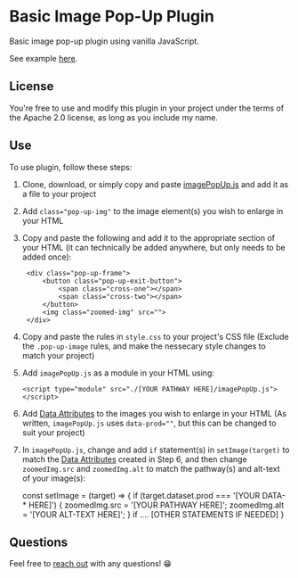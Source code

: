 # Basic Image Pop-Up Plugin

Basic image pop-up plugin using vanilla JavaScript. 

See example [here](https://nfalbo213.github.io/pop-up_image/).

## License

You're free to use and modify this plugin in your project under the terms of the Apache 2.0 license, as long as you include my name.

## Use

To use plugin, follow these steps:

1) Clone, download, or simply copy and paste [imagePopUp.js](https://github.com/nfalbo213/pop-up_image/blob/main/imagePopUp.js) and add it as a file to your project

2) Add `class="pop-up-img"` to the image element(s) you wish to enlarge in your HTML

3) Copy and paste the following and add it to the appropriate section of your HTML (it can technically be added anywhere, but only needs to be added once):

        <div class="pop-up-frame">
            <button class="pop-up-exit-button">
                <span class="cross-one"></span>
                <span class="cross-two"></span>
            </button>
            <img class="zoomed-img" src="">
        </div>

4) Copy and paste the rules in `style.css` to your project's CSS file (Exclude the `.pop-up-image` rules, and make the nessecary style changes to match your project)

5) Add `imagePopUp.js` as a module in your HTML using:

    `<script type="module" src="./[YOUR PATHWAY HERE]/imagePopUp.js"></script>`

6) Add [Data Attributes](https://developer.mozilla.org/en-US/docs/Web/HTML/Global_attributes/data-*) to the images you wish to enlarge in your HTML (As written, `imagePopUp.js` uses `data-prod=""`, but this can be changed to suit your project)

7) In `imagePopUp.js`, change and add `if` statement(s) in `setImage(target)` to match the [Data Attributes](https://developer.mozilla.org/en-US/docs/Web/HTML/Global_attributes/data-*) created in Step 6, and then change `zoomedImg.src` and `zoomedImg.alt`  to match the pathway(s) and alt-text of your image(s):

    const setImage = (target) => {
        if (target.dataset.prod === '[YOUR DATA-* HERE]') {
            zoomedImg.src = '[YOUR PATHWAY HERE]';
            zoomedImg.alt = '[YOUR ALT-TEXT HERE]';
        }
        if .... [OTHER STATEMENTS IF NEEDED]
    }

## Questions

Feel free to [reach out](https://nick.falbo.dev/#contact) with any questions! 😁